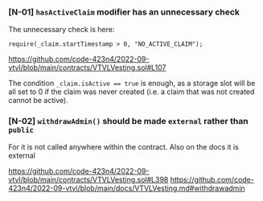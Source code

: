 ### [N-01] `hasActiveClaim` modifier has an unnecessary check

The unnecessary check is here:

```solidity=
require(_claim.startTimestamp > 0, "NO_ACTIVE_CLAIM");
```

https://github.com/code-423n4/2022-09-vtvl/blob/main/contracts/VTVLVesting.sol#L107

The condition `_claim.isActive == true` is enough, as a storage slot will be all set to 0 if the claim was never created (i.e. a claim that was not created cannot be active).

### [N-02] `withdrawAdmin()` should be made `external` rather than `public`

For it is not called anywhere within the contract. Also on the docs it is external

https://github.com/code-423n4/2022-09-vtvl/blob/main/contracts/VTVLVesting.sol#L398
https://github.com/code-423n4/2022-09-vtvl/blob/main/docs/VTVLVesting.md#withdrawadmin
